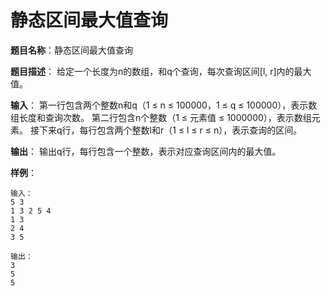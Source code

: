 # 静态区间最大值查询

**题目名称**：静态区间最大值查询

**题目描述**： 给定一个长度为n的数组，和q个查询，每次查询区间\[l, r\]内的最大值。

**输入**： 第一行包含两个整数n和q（1 ≤ n ≤ 100000，1 ≤ q ≤ 100000），表示数组长度和查询次数。 第二行包含n个整数（1 ≤ 元素值 ≤ 1000000），表示数组元素。 接下来q行，每行包含两个整数l和r（1 ≤ l ≤ r ≤ n），表示查询的区间。

**输出**： 输出q行，每行包含一个整数，表示对应查询区间内的最大值。

**样例**：

    输入：
    5 3
    1 3 2 5 4
    1 3
    2 4
    3 5
    
    输出：
    3
    5
    5